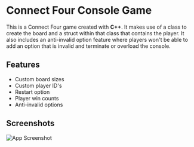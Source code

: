 # Connect Four Console Game

This is a Connect Four game created with **C++**. It makes use of a class to create the board and a struct within that class that contains the player. It also includes an anti-invalid option feature where players won't be able to add an option that is invalid and terminate or overload the console.

## Features

- Custom board sizes
- Custom player ID's
- Restart option
- Player win counts
- Anti-invalid options


## Screenshots

![App Screenshot](https://i.imgur.com/9qMcj7y.png)